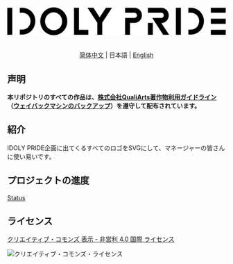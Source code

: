 <h1 align="center">

![IDOLY PRIDE Logo](Logos/idoly-pride-logo-black.svg)

</h1>

<div align="center">

[简体中文](README.md) | 日本語 | [English](README.EN.md)

</div>

## 声明
__本リポジトリのすべての作品は、[株式会社QualiArts著作物利用ガイドライン](https://qualiarts.jp/guideline/)（[ウェイバックマシンのバックアップ](https://web.archive.org/web/20210804165602/https://qualiarts.jp/guideline)）を遵守して配布されています。__

## 紹介
IDOLY PRIDE企画に出てくるすべてのロゴをSVGにして、マネージャーの皆さんに使い易いです。

## プロジェクトの進度

[Status](Status.md)

## ライセンス

[クリエイティブ・コモンズ 表示 - 非営利 4.0 国際 ライセンス](http://creativecommons.org/licenses/by-nc/4.0/)

![クリエイティブ・コモンズ・ライセンス](https://i.creativecommons.org/l/by-nc/4.0/88x31.png)